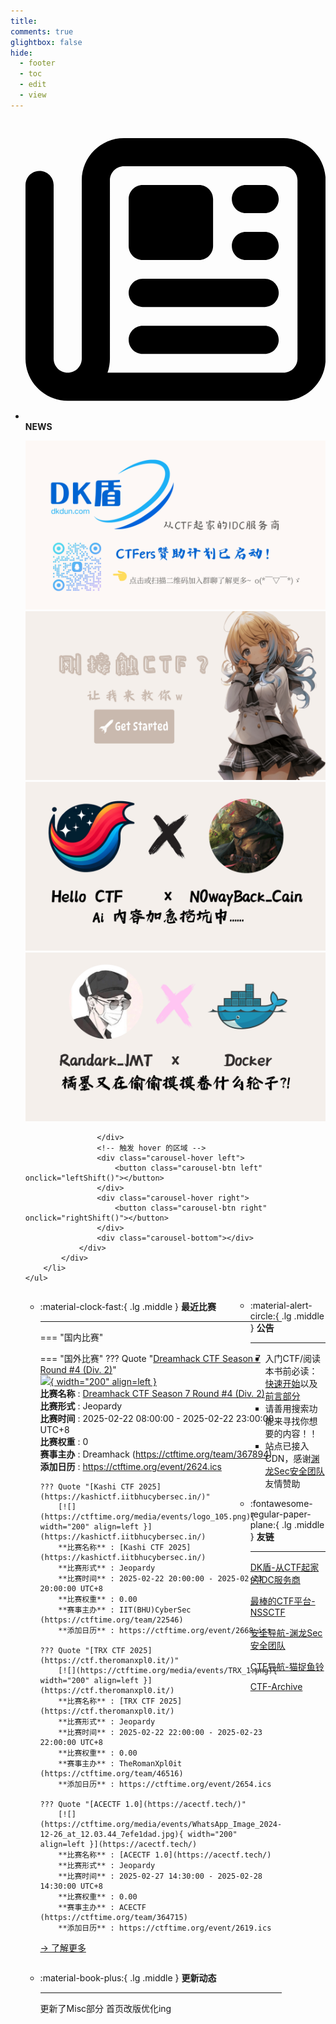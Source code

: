```yaml
---
title: 
comments: true
glightbox: false
hide:
  - footer
  - toc
  - edit
  - view
---
```


<div class="grid cards">
    <ul>
        <li>
            <p><span class="twemoji lg middle"><svg xmlns="http://www.w3.org/2000/svg"
                        viewBox="0 0 512 512"><!--! Font Awesome Free 6.5.1 by @fontawesome - https://fontawesome.com License - https://fontawesome.com/license/free (Icons: CC BY 4.0, Fonts: SIL OFL 1.1, Code: MIT License) Copyright 2023 Fonticons, Inc.-->
                        <path
                            d="M168 80c-13.3 0-24 10.7-24 24v304c0 8.4-1.4 16.5-4.1 24H440c13.3 0 24-10.7 24-24V104c0-13.3-10.7-24-24-24H168zM72 480c-39.8 0-72-32.2-72-72V112c0-13.3 10.7-24 24-24s24 10.7 24 24v296c0 13.3 10.7 24 24 24s24-10.7 24-24V104c0-39.8 32.2-72 72-72h272c39.8 0 72 32.2 72 72v304c0 39.8-32.2 72-72 72H72zm104-344c0-13.3 10.7-24 24-24h96c13.3 0 24 10.7 24 24v80c0 13.3-10.7 24-24 24h-96c-13.3 0-24-10.7-24-24v-80zm200-24h32c13.3 0 24 10.7 24 24s-10.7 24-24 24h-32c-13.3 0-24-10.7-24-24s10.7-24 24-24zm0 80h32c13.3 0 24 10.7 24 24s-10.7 24-24 24h-32c-13.3 0-24-10.7-24-24s10.7-24 24-24zm-176 80h208c13.3 0 24 10.7 24 24s-10.7 24-24 24H200c-13.3 0-24-10.7-24-24s10.7-24 24-24zm0 80h208c13.3 0 24 10.7 24 24s-10.7 24-24 24H200c-13.3 0-24-10.7-24-24s10.7-24 24-24z">
                        </path>
                    </svg></span> <strong>NEWS</strong></p>
            <div class="grid cards">
                <div class="carousel">
                    <div class="carousel-container">
                        <a href="https://www.dkdun.cn/"><img src="./assets/banner-dkdun.png" /></a>
                        <a href="../hc-start/" target="_blank"><img src="./assets/banner-quickstart.png" /></a>
                        <a href="../hc-ai/" target="_blank"><img src="./assets/banner-update.png" /></a>
                        <a href="https://github.com/CTF-Archives" target="_blank"><img src="./assets/banner-Achieve.png" /></a>
                        
                    </div>
                    <!-- 触发 hover 的区域 -->
                    <div class="carousel-hover left">
                        <button class="carousel-btn left" onclick="leftShift()"></button>
                    </div>
                    <div class="carousel-hover right">
                        <button class="carousel-btn right" onclick="rightShift()"></button>
                    </div>
                    <div class="carousel-bottom"></div>
                </div>
            </div>
        </li>
    </ul>
</div>

<div class="grid grid-cols-8 gap-4" style="display: grid;grid-template-columns: 70% 30%;" markdown>

<div class="grid cards" style="display: grid; grid-template-columns: 1fr;" markdown>

<div class="grid cards" markdown>

-   :material-clock-fast:{ .lg .middle } __最近比赛__

    ---
    <!-- 主页赛事展示_开始 -->
    === "国内比赛"
    
    === "国外比赛"
        ??? Quote "[Dreamhack CTF Season 7 Round #4 (Div. 2)](https://dreamhack.io/ctf/658)"  
            [![](https://ctftime.org/media/events/cover04.jpg){ width="200" align=left }](https://dreamhack.io/ctf/658)  
            **比赛名称** : [Dreamhack CTF Season 7 Round #4 (Div. 2)](https://dreamhack.io/ctf/658)  
            **比赛形式** : Jeopardy  
            **比赛时间** : 2025-02-22 08:00:00 - 2025-02-22 23:00:00 UTC+8  
            **比赛权重** : 0  
            **赛事主办** : Dreamhack (https://ctftime.org/team/367894)  
            **添加日历** : https://ctftime.org/event/2624.ics  
            
        ??? Quote "[Kashi CTF 2025](https://kashictf.iitbhucybersec.in/)"  
            [![](https://ctftime.org/media/events/logo_105.png){ width="200" align=left }](https://kashictf.iitbhucybersec.in/)  
            **比赛名称** : [Kashi CTF 2025](https://kashictf.iitbhucybersec.in/)  
            **比赛形式** : Jeopardy  
            **比赛时间** : 2025-02-22 20:00:00 - 2025-02-23 20:00:00 UTC+8  
            **比赛权重** : 0.00  
            **赛事主办** : IIT(BHU)CyberSec (https://ctftime.org/team/22546)  
            **添加日历** : https://ctftime.org/event/2668.ics  
            
        ??? Quote "[TRX CTF 2025](https://ctf.theromanxpl0.it/)"  
            [![](https://ctftime.org/media/events/TRX_1.png){ width="200" align=left }](https://ctf.theromanxpl0.it/)  
            **比赛名称** : [TRX CTF 2025](https://ctf.theromanxpl0.it/)  
            **比赛形式** : Jeopardy  
            **比赛时间** : 2025-02-22 22:00:00 - 2025-02-23 22:00:00 UTC+8  
            **比赛权重** : 0.00  
            **赛事主办** : TheRomanXpl0it (https://ctftime.org/team/46516)  
            **添加日历** : https://ctftime.org/event/2654.ics  
            
        ??? Quote "[ACECTF 1.0](https://acectf.tech/)"  
            [![](https://ctftime.org/media/events/WhatsApp_Image_2024-12-26_at_12.03.44_7efe1dad.jpg){ width="200" align=left }](https://acectf.tech/)  
            **比赛名称** : [ACECTF 1.0](https://acectf.tech/)  
            **比赛形式** : Jeopardy  
            **比赛时间** : 2025-02-27 14:30:00 - 2025-02-28 14:30:00 UTC+8  
            **比赛权重** : 0.00  
            **赛事主办** : ACECTF (https://ctftime.org/team/364715)  
            **添加日历** : https://ctftime.org/event/2619.ics  
            
    <!-- 主页赛事展示_结束 -->
    [→ 了解更多](./Event/)

</div>
  <div class="grid cards" markdown>

-   :material-book-plus:{ .lg .middle } __更新动态__

    ---

    更新了Misc部分 首页改版优化ing

</div>  
</div>
<div class="grid cards" markdown>

<div class="grid cards" markdown>

-   :material-alert-circle:{ .lg .middle } __公告__

    ---

    - 入门CTF/阅读本书前必读：[快速开始](./hc-start/)以及[前言部分](./hc-preface/)  
    - 请善用搜索功能来寻找你想要的内容！！
    - 站点已接入 CDN，感谢[渊龙Sec安全团队](https://dh.aabyss.cn)友情赞助

-   :fontawesome-regular-paper-plane:{ .lg .middle } __友链__

    ---

    [DK盾-从CTF起家的IDC服务商](https://www.dkdun.cn)

    [最棒的CTF平台-NSSCTF](https://www.nssctf.cn/)  

    [安全导航-渊龙Sec安全团队](https://dh.aabyss.cn)    

    [CTF导航-猫捉鱼铃](https://ctf.mzy0.com/)

    [CTF-Archive](https://github.com/CTF-Archives)

</div>   

</div>

</div>
